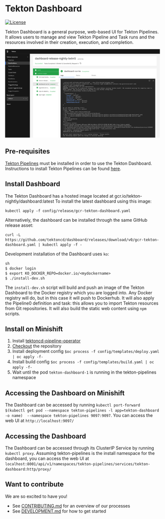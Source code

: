 # Tekton Dashboard

[![License](https://img.shields.io/badge/License-Apache%202.0-blue.svg)](https://github.com/kubernetes/dashboard/blob/master/LICENSE)

Tekton Dashboard is a general purpose, web-based UI for Tekton Pipelines. It allows users to manage and view Tekton Pipeline and Task runs and the resources involved in their creation, execution, and completion.

![Dashboard UI workloads page](docs/dashboard-ui.png)

## Pre-requisites
[Tekton Pipelines](https://github.com/tektoncd/pipeline) must be installed in order to use the Tekton Dashboard. Instructions to install Tekton Pipelines can be found [here](https://github.com/tektoncd/pipeline/blob/master/docs/install.md).

## Install Dashboard
The Tekton Dashboard has a hosted image located at gcr.io/tekton-nightly/dashboard:latest
To install the latest dashboard using this image:
```
kubectl apply -f config/release/gcr-tekton-dashboard.yaml
```

Alternatively, the dashboard can be installed through the same GitHub release asset:
```
curl -L https://github.com/tektoncd/dashboard/releases/download/v0/gcr-tekton-dashboard.yaml | kubectl apply -f -
```

Development installation of the Dashboard uses `ko`:
```
sh
$ docker login
$ export KO_DOCKER_REPO=docker.io/<mydockername>
$ ./install-dev.sh
```

The `install-dev.sh` script will build and push an image of the Tekton Dashboard to the Docker registry which you are logged into. Any Docker registry will do, but in this case it will push to Dockerhub. It will also apply the Pipeline0 definition and task: this allows you to import Tekton resources from Git repositories. It will also build the static web content using `npm` scripts.

## Install on Minishift

1. Install [tektoncd-pipeline-operator](https://github.com/openshift/tektoncd-pipeline-operator#deploy-openshift-pipelines-operator-on-minikube-for-testing)
2. [Checkout](https://github.com/tektoncd/dashboard/blob/master/DEVELOPMENT.md#checkout-your-fork) the repository
3. Install deployment config `$oc process -f config/templates/deploy.yaml | oc apply -f-`
4. Install build config `$oc process -f config/templates/build.yaml | oc apply -f-`
5. Wait until the pod `tekton-dashboard-1` is running in the tekton-pipelines namespace

## Accessing the Dashboard on Minishift
The Dashboard can be accessed by running `kubectl port-forward $(kubectl get pod --namespace tekton-pipelines -l app=tekton-dashboard -o name)  --namespace tekton-pipelines 9097:9097`. You can access the web UI at `http://localhost:9097/`

## Accessing the Dashboard
The Dashboard can be accessed through its ClusterIP Service by running `kubectl proxy`. Assuming tekton-pipelines is the install namespace for the dashboard, you can access the web UI at `localhost:8001/api/v1/namespaces/tekton-pipelines/services/tekton-dashboard:http/proxy/`

## Want to contribute

We are so excited to have you!

- See [CONTRIBUTING.md](https://github.com/tektoncd/pipeline/blob/master/CONTRIBUTING.md) for an overview of our processes
- See [DEVELOPMENT.md](https://github.com/tektoncd/dashboard/blob/master/DEVELOPMENT.md) for how to get started
